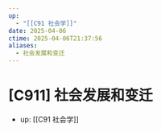 ```yaml
---
up:
  - "[[C91 社会学]]"
date: 2025-04-06
ctime: 2025-04-06T21:37:56
aliases:
  - 社会发展和变迁
---
```


# [C911] 社会发展和变迁

- up: [[C91 社会学]]
